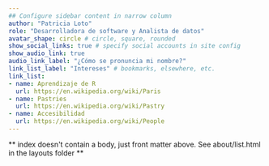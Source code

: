 ```yaml
---
## Configure sidebar content in narrow column
author: "Patricia Loto"
role: "Desarrolladora de software y Analista de datos"
avatar_shape: circle # circle, square, rounded
show_social_links: true # specify social accounts in site config
show_audio_link: true
audio_link_label: "¿Cómo se pronuncia mi nombre?"
link_list_label: "Intereses" # bookmarks, elsewhere, etc.
link_list:
- name: Aprendizaje de R
  url: https://en.wikipedia.org/wiki/Paris
- name: Pastries
  url: https://en.wikipedia.org/wiki/Pastry
- name: Accesibilidad
  url: https://en.wikipedia.org/wiki/People
---
```


** index doesn't contain a body, just front matter above.
See about/list.html in the layouts folder **
